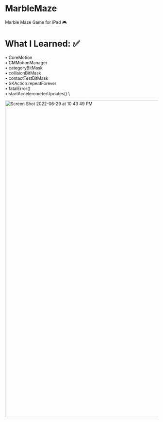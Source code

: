 # MarbleMaze
Marble Maze Game for iPad 🎮

# What I Learned: ✅
• CoreMotion \
• CMMotionManager \
• categoryBitMask \
• collisionBitMask \
• contactTestBitMask \
• SKAction.repeatForever \
• fatalError() \
• startAccelerometerUpdates() \

<img width="1042" alt="Screen Shot 2022-06-29 at 10 43 49 PM" src="https://user-images.githubusercontent.com/78992253/176601525-f079b40d-0dc6-450f-bf62-a108a255d663.png">
